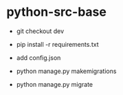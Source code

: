# python-src-base

- git checkout dev

- pip install -r requirements.txt

- add config.json

- python manage.py makemigrations

- python manage.py migrate
